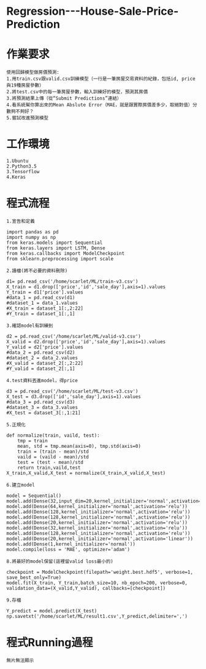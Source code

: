 # Regression---House-Sale-Price-Prediction

作業要求
========

    使用回歸模型做房價預測:
    1.用train.csv跟valid.csv訓練模型（一行是一筆房屋交易資料的紀錄，包括id, price與19種房屋參數）
    2.將test.csv中的每一筆房屋參數，輸入訓練好的模型，預測其房價
    3.將預測結果上傳（從“Submit Predictions”連結）
    4.看系統幫你算出來的Mean Abslute Error（MAE，就是跟實際房價差多少，取絕對值）分數夠不夠好？
    5.嘗試改進預測模型

工作環境
========

    1.Ubuntu
    2.Python3.5
    3.Tensorflow
    4.Keras
    
程式流程
========

    1.宣告和定義  
    
    import pandas as pd
    import numpy as np
    from keras.models import Sequential
    from keras.layers import LSTM, Dense
    from keras.callbacks import ModelCheckpoint
    from sklearn.preprocessing import scale

    2.讀檔(將不必要的資料刪除)
    
    d1= pd.read_csv('/home/scarlet/ML/train-v3.csv')
    X_train = d1.drop(['price','id','sale_day'],axis=1).values
    Y_train = d1['price'].values
    #data_1 = pd.read_csv(d1)
    #dataset_1 = data_1.values
    #X_train = dataset_1[:,2:22]
    #Y_train = dataset_1[:,1]

    3.確認model有訓練到

    d2 = pd.read_csv('/home/scarlet/ML/valid-v3.csv')
    X_valid = d2.drop(['price','id','sale_day'],axis=1).values
    Y_valid = d2['price'].values
    #data_2 = pd.read_csv(d2)
    #dataset_2 = data_2.values
    #X_valid = dataset_2[:,2:22]
    #Y_valid = dataset_2[:,1]
    
    4.test資料丟進model，得price

    d3 = pd.read_csv('/home/scarlet/ML/test-v3.csv')
    X_test = d3.drop(['id','sale_day'],axis=1).values
    #data_3 = pd.read_csv(d3)
    #dataset_3 = data_3.values
    #X_test = dataset_3[:,1:21]
    
    5.正規化

    def normalize(train, vaild, test):
        tmp = train
        mean, std = tmp.mean(axis=0), tmp.std(axis=0)
        train = (train - mean)/std
        vaild = (vaild - mean)/std
        test = (test - mean)/std
        return train,vaild,test
    X_train,X_valid,X_test = normalize(X_train,X_valid,X_test)
    
    6.建立model

    model = Sequential()
    model.add(Dense(32,input_dim=20,kernel_initializer='normal',activation='relu'))
    model.add(Dense(64,kernel_initializer='normal',activation='relu'))
    model.add(Dense(128,kernel_initializer='normal',activation='relu'))
    model.add(Dense(128,kernel_initializer='normal',activation='relu'))
    model.add(Dense(20,kernel_initializer='normal',activation='relu'))
    model.add(Dense(32,kernel_initializer='normal',activation='relu'))
    model.add(Dense(128,kernel_initializer='normal',activation='relu'))
    model.add(Dense(20,kernel_initializer='normal',activation='linear'))
    model.add(Dense(1,kernel_initializer='normal'))
    model.compile(loss = 'MAE', optimizer='adam')
    
    8.將最好的model保留(這裡留valid loss最小的)

    checkpoint = ModelCheckpoint(filepath='weight.best.hdf5', verbose=1, save_best_only=True)
    model.fit(X_train, Y_train,batch_size=10, nb_epoch=200, verbose=0, validation_data=(X_valid,Y_valid), callbacks=[checkpoint])
    
    9.存檔

    Y_predict = model.predict(X_test)
    np.savetxt('/home/scarlet/ML/result1.csv',Y_predict,delimiter=',')

程式Running過程
===============
    
    無片無法顯示
